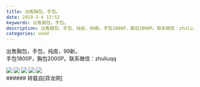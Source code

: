 ```yaml
---
title: 出售胸包，手包。
date: 2019-3-4 13:52
keywords: 出售胸包，手包。
description: 出售胸包，手包，纯皮，99新。手包1800P，胸包2000P。联系微信：zhuliuqq
categories: used
---
```

<td class="t_f" id="postmessage_3154054">

出售胸包，手包，纯皮，99新。<br/>
手包1800P，胸包2000P。联系微信：zhuliuqq<br/>

<img aid="1102576" data-cf-modified-daa42e41f730ca3ae9b4a1e2-="" file="data/attachment/forum/201903/04/135150sledtcvdccx666k5.jpg.thumb.jpg" id="aimg_1102576" inpost="1" onclick="" onmouseover="" src="http://www.flw.ph/data/attachment/forum/201903/04/135150sledtcvdccx666k5.jpg" style="cursor:pointer" zoomfile="data/attachment/forum/201903/04/135150sledtcvdccx666k5.jpg"/>



<img aid="1102577" data-cf-modified-daa42e41f730ca3ae9b4a1e2-="" file="data/attachment/forum/201903/04/135150up8wyotw8gpnfcpg.jpg.thumb.jpg" id="aimg_1102577" inpost="1" onclick="" onmouseover="" src="http://www.flw.ph/data/attachment/forum/201903/04/135150up8wyotw8gpnfcpg.jpg" style="cursor:pointer" zoomfile="data/attachment/forum/201903/04/135150up8wyotw8gpnfcpg.jpg"/>



<img aid="1102578" data-cf-modified-daa42e41f730ca3ae9b4a1e2-="" file="data/attachment/forum/201903/04/135151hzrzr76cvc67u8rs.jpg.thumb.jpg" id="aimg_1102578" inpost="1" onclick="" onmouseover="" src="http://www.flw.ph/data/attachment/forum/201903/04/135151hzrzr76cvc67u8rs.jpg" style="cursor:pointer" zoomfile="data/attachment/forum/201903/04/135151hzrzr76cvc67u8rs.jpg"/>



<img aid="1102579" data-cf-modified-daa42e41f730ca3ae9b4a1e2-="" file="data/attachment/forum/201903/04/135152zgb9pgzldr48wq2r.jpg.thumb.jpg" id="aimg_1102579" inpost="1" onclick="" onmouseover="" src="http://www.flw.ph/data/attachment/forum/201903/04/135152zgb9pgzldr48wq2r.jpg" style="cursor:pointer" zoomfile="data/attachment/forum/201903/04/135152zgb9pgzldr48wq2r.jpg"/>



<img aid="1102580" data-cf-modified-daa42e41f730ca3ae9b4a1e2-="" file="data/attachment/forum/201903/04/135153hutgbl7l3u5rltcp.jpg.thumb.jpg" id="aimg_1102580" inpost="1" onclick="" onmouseover="" src="http://www.flw.ph/data/attachment/forum/201903/04/135153hutgbl7l3u5rltcp.jpg" style="cursor:pointer" zoomfile="data/attachment/forum/201903/04/135153hutgbl7l3u5rltcp.jpg"/>


<br/>
</td>
###### 转载自[菲龙网]